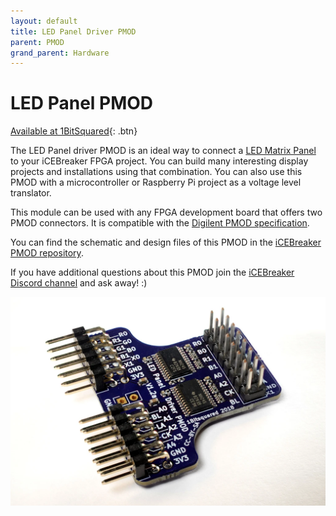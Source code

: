 ```yaml
---
layout: default
title: LED Panel Driver PMOD
parent: PMOD
grand_parent: Hardware
---
```


# LED Panel PMOD

[Available at 1BitSquared](//1bitsquared.com/collections/fpga/products/pmod-led-panel-driver){: .btn}

The LED Panel driver PMOD is an ideal way to connect a [LED Matrix Panel](//1bitsquared.com/products/led-panel) to your iCEBreaker FPGA project. You can build many interesting display projects and installations using that combination. You can also use this PMOD with a microcontroller or Raspberry Pi project as a voltage level translator.

This module can be used with any FPGA development board that offers two PMOD connectors. It is compatible with the [Digilent PMOD specification](//digilentinc.com/Pmods/Digilent-Pmod_%20Interface_Specification.pdf).

You can find the schematic and design files of this PMOD in the [iCEBreaker PMOD repository](//github.com/icebreaker-fpga/icebreaker-pmod).

If you have additional questions about this PMOD join the [iCEBreaker Discord channel](//1bitsquared.com/pages/chat) and ask away! :)

![LED Panel Driver PMOD](/assets/img/pmod/led-panel_1024x1024.webp)
